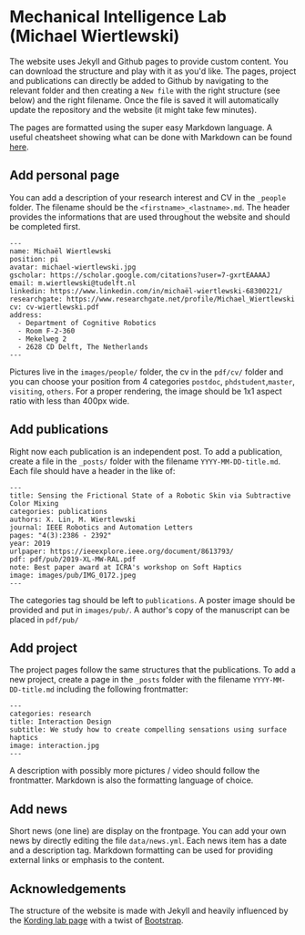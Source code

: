 # Mechanical Intelligence Lab (Michael Wiertlewski)

The website uses Jekyll and Github pages to provide custom content. You can download the structure and play with it as you'd like.
The pages, project and publications can directly be added to Github by navigating to the relevant folder and then creating a `New file` with the right structure (see below) and the right filename. Once the file is saved it will automatically update the repository and the website (it might take few minutes).

The pages are formatted using the super easy Markdown language. A useful cheatsheet showing what can be done with Markdown can be found [here](https://github.com/adam-p/markdown-here/wiki/Markdown-Cheatsheet).

## Add personal page

You can add a description of your research interest and CV in the `_people` folder. The filename should be the `<firstname>_<lastname>.md`. The header provides the informations that are used throughout the website and should be completed first.

```
---
name: Michaël Wiertlewski
position: pi
avatar: michael-wiertlewski.jpg
gscholar: https://scholar.google.com/citations?user=7-gxrtEAAAAJ
email: m.wiertlewski@tudelft.nl
linkedin: https://www.linkedin.com/in/michaël-wiertlewski-68300221/
researchgate: https://www.researchgate.net/profile/Michael_Wiertlewski
cv: cv-wiertlewski.pdf
address:
  - Department of Cognitive Robotics
  - Room F-2-360
  - Mekelweg 2
  - 2628 CD Delft, The Netherlands
---
```

Pictures live in the `images/people/` folder, the cv in the `pdf/cv/` folder and you can choose your position from 4 categories `postdoc`, `phdstudent`,`master`, `visiting`, `others`.
For a proper rendering, the image should be 1x1 aspect ratio with less than 400px wide.

## Add publications

Right now each publication is an independent post. To add a publication, create a file in the `_posts/` folder with the filename `YYYY-MM-DD-title.md`.  Each file should have a header in the like of:

```
---
title: Sensing the Frictional State of a Robotic Skin via Subtractive Color Mixing
categories: publications
authors: X. Lin, M. Wiertlewski
journal: IEEE Robotics and Automation Letters
pages: "4(3):2386 - 2392"
year: 2019
urlpaper: https://ieeexplore.ieee.org/document/8613793/
pdf: pdf/pub/2019-XL-MW-RAL.pdf
note: Best paper award at ICRA's workshop on Soft Haptics
image: images/pub/IMG_0172.jpeg
---
```

The categories tag should be left to `publications`. A poster image should be provided and put in `images/pub/`. A author's copy of the manuscript can be placed in `pdf/pub/`

## Add project

The project pages follow the same structures that the publications. To add a new project, create a page in the `_posts` folder with the filename `YYYY-MM-DD-title.md` including the following frontmatter:

```
---
categories: research
title: Interaction Design
subtitle: We study how to create compelling sensations using surface haptics
image: interaction.jpg
---
```

A description with possibly more pictures / video should follow the frontmatter. Markdown is also the formatting language of choice.

## Add news

Short news (one line) are display on the frontpage. You can add your own news by directly editing the file `data/news.yml`. Each news item has a date and a description tag. Markdown formatting can be used for providing external links or emphasis to the content.

## Acknowledgements

The structure of the website is made with Jekyll and heavily influenced by the [Kording lab page](http://kordinglab.com/) with a twist of [Bootstrap](https://getbootstrap.com/).
